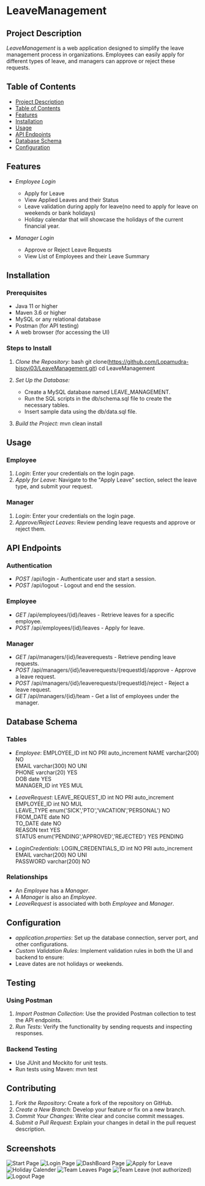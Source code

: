 # LeaveManagement

## Project Description
*LeaveManagement* is a web application designed to simplify the leave management process in organizations. 
Employees can easily apply for different types of leave, and managers can approve or reject these requests.

## Table of Contents
- [Project Description](#project-description)
- [Table of Contents](#table-of-contents)
- [Features](#features)
- [Installation](#installation)
- [Usage](#usage)
- [API Endpoints](#api-endpoints)
- [Database Schema](#database-schema)
- [Configuration](#configuration)

## Features
- *Employee Login*
  - Apply for Leave
  - View Applied Leaves and their Status
  - Leave validation during apply for leave(no need to apply for leave on weekends or bank holidays)
  - Holiday calendar that will showcase the holidays of the current financial year.

- *Manager Login*
  - Approve or Reject Leave Requests
  - View List of Employees and their Leave Summary
  
## Installation
### Prerequisites
- Java 11 or higher
- Maven 3.6 or higher
- MySQL or any relational database
- Postman (for API testing)
- A web browser (for accessing the UI)

### Steps to Install
1. *Clone the Repository:*
   bash
   git clone(https://github.com/Lopamudra-bisoyi03/LeaveManagement.git)
   cd LeaveManagement
   

2. *Set Up the Database:*
   - Create a MySQL database named LEAVE_MANAGEMENT.
   - Run the SQL scripts in the db/schema.sql file to create the necessary tables.
   - Insert sample data using the db/data.sql file.

3. *Build the Project:*
   mvn clean install


## Usage
### Employee
1. *Login*: Enter your credentials on the login page.
2. *Apply for Leave*: Navigate to the "Apply Leave" section, select the leave type, and submit your request.

### Manager
1. *Login*: Enter your credentials on the login page.
2. *Approve/Reject Leaves*: Review pending leave requests and approve or reject them.

## API Endpoints

### Authentication
- *POST* /api/login - Authenticate user and start a session.
- *POST* /api/logout - Logout and end the session.

### Employee
- *GET* /api/employees/{id}/leaves - Retrieve leaves for a specific employee.
- *POST* /api/employees/{id}/leaves - Apply for leave.

### Manager
- *GET* /api/managers/{id}/leaverequests - Retrieve pending leave requests.
- *POST* /api/managers/{id}/leaverequests/{requestId}/approve - Approve a leave request.
- *POST* /api/managers/{id}/leaverequests/{requestId}/reject - Reject a leave request.
- *GET* /api/managers/{id}/team - Get a list of employees under the manager.

## Database Schema
### Tables
- *Employee*:
EMPLOYEE_ID	int	NO	PRI		auto_increment
NAME	varchar(200)	NO			
EMAIL	varchar(300)	NO	UNI		
PHONE	varchar(20)	YES			
DOB	date	YES			
MANAGER_ID	int	YES	MUL		

- *LeaveRequest*: 
LEAVE_REQUEST_ID	int	NO	PRI		auto_increment
EMPLOYEE_ID	int	NO	MUL		
LEAVE_TYPE	enum('SICK','PTO','VACATION','PERSONAL')	NO			
FROM_DATE	date	NO			
TO_DATE	date	NO			
REASON	text	YES			
STATUS	enum('PENDING','APPROVED','REJECTED')	YES		PENDING

- *LoginCredentials*: 
LOGIN_CREDENTIALS_ID	int	NO	PRI		auto_increment
EMAIL	varchar(200)	NO	UNI		
PASSWORD	varchar(200)	NO			

### Relationships
- An *Employee* has a *Manager*.
- A *Manager* is also an *Employee*.
- *LeaveRequest* is associated with both *Employee* and *Manager*.

## Configuration
- *application.properties*: Set up the database connection, server port, and other configurations.
- *Custom Validation Rules*: Implement validation rules in both the UI and backend to ensure:
 - Leave dates are not holidays or weekends.

## Testing
### Using Postman
1. *Import Postman Collection*: Use the provided Postman collection to test the API endpoints.
2. *Run Tests*: Verify the functionality by sending requests and inspecting responses.

### Backend Testing
- Use JUnit and Mockito for unit tests.
- Run tests using Maven:
  mvn test
  

## Contributing
1. *Fork the Repository*: Create a fork of the repository on GitHub.
2. *Create a New Branch*: Develop your feature or fix on a new branch.
3. *Commit Your Changes*: Write clear and concise commit messages.
4. *Submit a Pull Request*: Explain your changes in detail in the pull request description.


## Screenshots

![Start Page](https://github.com/user-attachments/assets/76688e1d-7925-47fc-b17a-f7ca019117aa)
![Login Page](https://github.com/user-attachments/assets/b1ff368e-3ffe-46a8-b869-61ee65dbac84)
![DashBoard Page](https://github.com/user-attachments/assets/17b3efc7-4720-4351-8b2c-dea28dfe5185)
![Apply for Leave](https://github.com/user-attachments/assets/b4966840-3b6a-4d58-a84c-21cefc984f0f)
![Holiday Calender](https://github.com/user-attachments/assets/e2fe0432-b61d-4d81-9610-4affd36bc186)
![Team Leaves Page](https://github.com/user-attachments/assets/dcdebd8b-1c91-41c2-bb25-85da44ee05ab)
![Team Leave (not authorized)](https://github.com/user-attachments/assets/db8d2b28-354b-47ee-b5ad-107eeee10157)
![Logout Page](https://github.com/user-attachments/assets/0b660462-ca12-4253-b2b0-3818b1425ce2)

